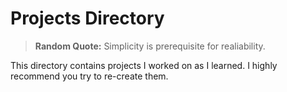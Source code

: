 # Projects Directory

> **Random Quote:** Simplicity is prerequisite for realiability.

This directory contains projects I worked on as I learned. I highly recommend you try to re-create them.
